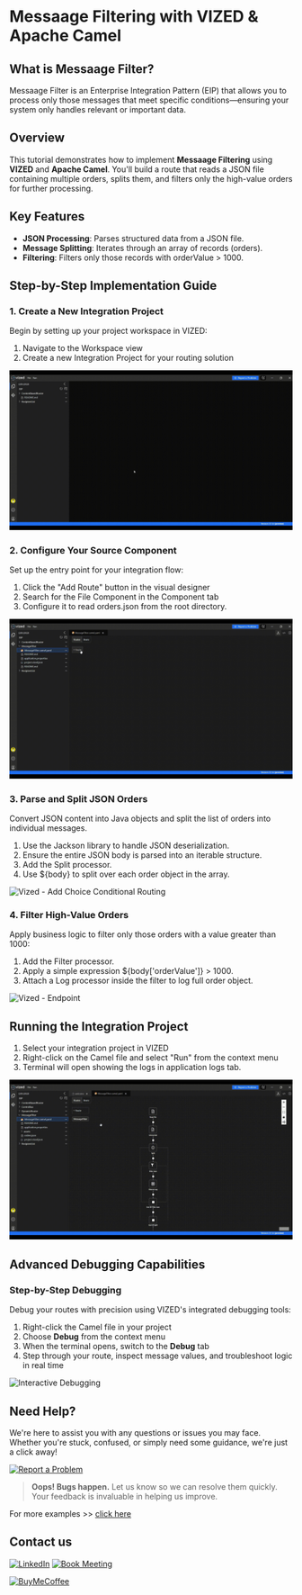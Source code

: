 # Messaage Filtering with VIZED & Apache Camel

## What is Messaage Filter?

Messaage Filter is an Enterprise Integration Pattern (EIP) that allows you to process only those messages that meet specific conditions—ensuring your system only handles relevant or important data.


## Overview

This tutorial demonstrates how to implement **Messaage Filtering** using **VIZED** and **Apache Camel**. You'll build a route that reads a JSON file containing multiple orders, splits them, and filters only the high-value orders for further processing. 

## Key Features

- **JSON Processing**: Parses structured data from a JSON file.
- **Message Splitting**: Iterates through an array of records (orders).
- **Filtering**: Filters only those records with orderValue > 1000.

## Step-by-Step Implementation Guide

### 1. Create a New Integration Project

Begin by setting up your project workspace in VIZED:

1. Navigate to the Workspace view
2. Create a new Integration Project for your routing solution

![Vized - Create Project](./assets/CreateProject.gif)

### 2. Configure Your Source Component

Set up the entry point for your integration flow:

1. Click the "Add Route" button in the visual designer
2. Search for the File Component in the Component tab
3. Configure it to read orders.json from the root directory.

![Vized - Add File Consumer](./assets/AddSource.gif)

### 3. Parse and Split JSON Orders

Convert JSON content into Java objects and split the list of orders into individual messages.

1. Use the Jackson library to handle JSON deserialization.
2. Ensure the entire JSON body is parsed into an iterable structure.
3. Add the Split processor.
4. Use ${body} to split over each order object in the array.

![Vized - Add Choice Conditional Routing](./assets/Parse&Split.gif)


### 4. Filter High-Value Orders

Apply business logic to filter only those orders with a value greater than 1000:

1. Add the Filter processor.
2. Apply a simple expression ${body['orderValue']} > 1000.
3. Attach a Log processor inside the filter to log full order object.

![Vized - Endpoint](./assets/Filter.gif)

## Running the Integration Project

1. Select your integration project in VIZED
2. Right-click on the Camel file and select "Run" from the context menu
3. Terminal will open showing the logs in application logs tab.

![Real-time Monitoring](./assets/Executing.gif)

## Advanced Debugging Capabilities

### Step-by-Step Debugging

Debug your routes with precision using VIZED's integrated debugging tools:

1. Right-click the Camel file in your project
2. Choose **Debug** from the context menu
3. When the terminal opens, switch to the **Debug** tab
4. Step through your route, inspect message values, and troubleshoot logic in real time

![Interactive Debugging](./assets/Debug.gif)

## Need Help?

We're here to assist you with any questions or issues you may face. Whether you're stuck, confused, or simply need some guidance, we're just a click away! 

[![Report a Problem](https://img.shields.io/badge/Report%20a%20Problem-darkred?logo=openbugbounty)](https://github.com/vized-io/artifacts/issues/new/choose)
> **Oops! Bugs happen.** Let us know so we can resolve them quickly. Your feedback is invaluable in helping us improve.

For more examples >> [click here](/examples/README.md)

## Contact us

[![LinkedIn](https://img.shields.io/badge/LinkedIn-blue?logo=linkedin)](https://www.linkedin.com/company/vized-io/) 
[![Book Meeting](https://img.shields.io/badge/Book%20a%20Meeting-purple?logo=calendar)](https://calendly.com/vidhyasagar-jeevendran/30min) 

[<img src="https://github.com/user-attachments/assets/806d0fc0-0a00-4d63-81a3-8f2df15d5528" alt="BuyMeCoffee" width="150"/>](https://buymeacoffee.com/vidhyasagarj)

